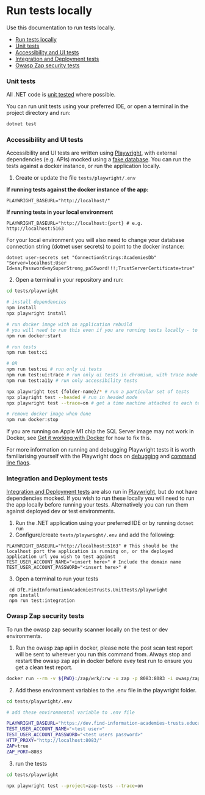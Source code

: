 # Run tests locally

Use this documentation to run tests locally.

- [Run tests locally](#run-tests-locally)
- [Unit tests](#unit-tests)
- [Accessibility and UI tests](#accessibility-and-ui-tests)
- [Integration and Deployment tests](#integration-and-deployment-tests)
- [Owasp Zap security tests](#integration-and-deployment-tests)

### Unit tests

All .NET code is [unit tested](./test-approach.md) where possible.

You can run unit tests using your preferred IDE, or open a terminal in the project directory and run:

```bash
dotnet test
```

### Accessibility and UI tests

Accessibility and UI tests are written using [Playwright](https://playwright.dev/), with external dependencies (e.g. APIs) mocked using a [fake database](#run-the-fake-database-for-local-development). You can run the tests against a docker instance, or run the application locally.

1. Create or update the file `tests/playwright/.env`

**If running tests against the docker instance of the app:**
```dotenv
PLAYWRIGHT_BASEURL="http://localhost/"
```

**If running tests in your local environment**
```dotenv
PLAYWRIGHT_BASEURL="http://localhost:{port} # e.g. http://localhost:5163
```

For your local environment you will also need to change your database connection string (dotnet user secrets) to point to the docker instance:

```
dotnet user-secrets set "ConnectionStrings:AcademiesDb" "Server=localhost;User Id=sa;Password=mySuperStrong_pa55word!!!;TrustServerCertificate=true"
```

2. Open a terminal in your repository and run:

```bash
cd tests/playwright

# install dependencies
npm install
npx playwright install

# run docker image with an application rebuild
# you will need to run this even if you are running tests locally - to create the fake database for tests
npm run docker:start 

# run tests 
npm run test:ci

# OR
npm run test:ui # run only ui tests
npm run test:ui:trace # run only ui tests in chromium, with trace mode
npm run test:a11y # run only accessibility tests

npx playwright test {folder-name}/* # run a particular set of tests
npx playright test --headed # run in headed mode
npx playwright test --trace=on # get a time machine attached to each test result in the report

# remove docker image when done
npm run docker:stop
```

If you are running on Apple M1 chip the SQL Server image may not work in Docker, see [Get it working with Docker](#get-it-working-with-docker) for how to fix this.

For more information on running and debugging Playwright tests it is worth familiarising yourself with the Playwright docs on [debugging](https://playwright.dev/docs/debug) and [command line flags](https://playwright.dev/docs/test-cli).

### Integration and Deployment tests

[Integration and Deployment tests](./test-approach.md) are also run in [Playwright](https://playwright.dev/), but do not have dependencies mocked. If you wish to run these locally you will need to run the app locally before running your tests. Alternatively you can run them against deployed dev or test environments.

1. Run the .NET application using your preferred IDE or by running `dotnet run`
2. Configure/create `tests/playwright/.env` and add the following:

```dotenv
PLAYWRIGHT_BASEURL="http://localhost:5163" # This should be the localhost port the application is running on, or the deployed application url you wish to test against
TEST_USER_ACCOUNT_NAME="<insert here>" # Include the domain name
TEST_USER_ACCOUNT_PASSWORD="<insert here>" # 
```

3. Open a terminal to run your tests

```shell
 cd DfE.FindInformationAcademiesTrusts.UnitTests/playwright
 npm install
 npm run test:integration
```

### Owasp Zap security tests

To run the owasp zap security scanner locally on the test or dev environments.

1. Run the owasp zap api in docker, please note the post scan test report will be sent to wherever you run this command from. Always stop and restart the owasp zap api in docker before evey test run to ensure you get a clean test report. 

```bash
docker run --rm -v ${PWD}:/zap/wrk/:rw -u zap -p 8083:8083 -i owasp/zap2docker-stable zap.sh -daemon -host 0.0.0.0 -port 8083 -config api.disablekey=true -config api.addrs.addr.name=.* -config api.addrs.addr.regex=true
```

2. Add these environment variables to the .env file in the playwright folder.

```bash
cd tests/playwright/.env

# add these environmental variable to .env file

PLAYWRIGHT_BASEURL="https://dev.find-information-academies-trusts.education.gov.uk/"
TEST_USER_ACCOUNT_NAME="<test user>"
TEST_USER_ACCOUNT_PASSWORD="<test users password>"
HTTP_PROXY="http://localhost:8083/"
ZAP=true
ZAP_PORT=8083
```
3. run the tests

```bash
cd tests/playwright

npx playwright test --project=zap-tests --trace=on
```